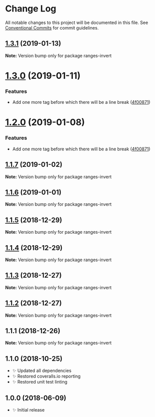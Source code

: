 # Change Log

All notable changes to this project will be documented in this file.
See [Conventional Commits](https://conventionalcommits.org) for commit guidelines.

## [1.3.1](https://bitbucket.org/codsen/codsen/src/master/packages/ranges-invert/compare/ranges-invert@1.3.0...ranges-invert@1.3.1) (2019-01-13)

**Note:** Version bump only for package ranges-invert





# [1.3.0](https://bitbucket.org/codsen/codsen/src/master/packages/ranges-invert/compare/ranges-invert@1.1.7...ranges-invert@1.3.0) (2019-01-11)

### Features

- Add one more tag before which there will be a line break ([4f00871](https://bitbucket.org/codsen/codsen/src/master/packages/ranges-invert/commits/4f00871))

# [1.2.0](https://bitbucket.org/codsen/codsen/src/master/packages/ranges-invert/compare/ranges-invert@1.1.7...ranges-invert@1.2.0) (2019-01-08)

### Features

- Add one more tag before which there will be a line break ([4f00871](https://bitbucket.org/codsen/codsen/src/master/packages/ranges-invert/commits/4f00871))

## [1.1.7](https://bitbucket.org/codsen/codsen/src/master/packages/ranges-invert/compare/ranges-invert@1.1.6...ranges-invert@1.1.7) (2019-01-02)

**Note:** Version bump only for package ranges-invert

## [1.1.6](https://bitbucket.org/codsen/codsen/src/master/packages/ranges-invert/compare/ranges-invert@1.1.5...ranges-invert@1.1.6) (2019-01-01)

**Note:** Version bump only for package ranges-invert

## [1.1.5](https://bitbucket.org/codsen/codsen/src/master/packages/ranges-invert/compare/ranges-invert@1.1.4...ranges-invert@1.1.5) (2018-12-29)

**Note:** Version bump only for package ranges-invert

## [1.1.4](https://bitbucket.org/codsen/codsen/src/master/packages/ranges-invert/compare/ranges-invert@1.1.3...ranges-invert@1.1.4) (2018-12-29)

**Note:** Version bump only for package ranges-invert

## [1.1.3](https://bitbucket.org/codsen/codsen/src/master/packages/ranges-invert/compare/ranges-invert@1.1.2...ranges-invert@1.1.3) (2018-12-27)

**Note:** Version bump only for package ranges-invert

## [1.1.2](https://bitbucket.org/codsen/codsen/src/master/packages/ranges-invert/compare/ranges-invert@1.1.1...ranges-invert@1.1.2) (2018-12-27)

**Note:** Version bump only for package ranges-invert

## 1.1.1 (2018-12-26)

**Note:** Version bump only for package ranges-invert

## 1.1.0 (2018-10-25)

- ✨ Updated all dependencies
- ✨ Restored coveralls.io reporting
- ✨ Restored unit test linting

## 1.0.0 (2018-06-09)

- ✨ Initial release
